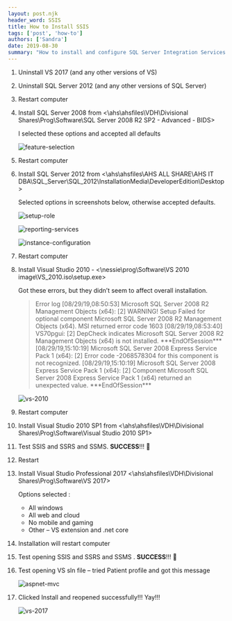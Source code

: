 ```yaml
---
layout: post.njk
header_word: SSIS
title: How to Install SSIS
tags: ['post', 'how-to']
authors: ['Sandra']
date: 2019-08-30
summary: "How to install and configure SQL Server Integration Services (SSIS)"
---
```


1. Uninstall VS 2017 (and any other versions of VS)
2. Uninstall SQL Server 2012 (and any other versions of SQL Server)
3. Restart computer
4. Install SQL Server 2008 from <\\ahs\ahsfiles\VDH\Divisional Shares\Prog\Software\SQL Server 2008 R2 SP2 - Advanced - BIDS>

     I selected these options and accepted all defaults

     ![feature-selection](/assets/images/install-ssis-feature-selection.png)

5. Restart computer
6. Install SQL Server 2012 from <\\ahs\ahsfiles\AHS ALL SHARE\AHS IT DBA\SQL_Server\SQL_2012\InstallationMedia\DeveloperEdition\Desktop\>
    
    Selected options in screenshots below, otherwise accepted defaults.

    ![setup-role](/assets/images/install-ssis-setup-role.png)

    ![reporting-services](/assets/images/install-ssis-reporting-services.png)

    ![instance-configuration](/assets/images/install-ssis-instance-configuration.png)


 
7. Restart computer
8. Install Visual Studio 2010 - <\\nessie\prog\Software\VS 2010 image\VS_2010.iso\setup.exe>
   
   Got these errors, but they didn’t seem to affect overall installation.


   > Error log [08/29/19,08:50:53] Microsoft SQL Server 2008 R2 Management Objects (x64): [2] WARNING! Setup Failed for optional component Microsoft SQL Server 2008 R2 Management Objects (x64). MSI returned error code 1603
   > [08/29/19,08:53:40] VS70pgui: [2] DepCheck indicates Microsoft SQL Server 2008 R2 Management Objects (x64) is not installed.
   > \*\*\*EndOfSession\*\*\*[08/29/19,15:10:19] Microsoft SQL Server 2008 Express Service Pack 1 (x64): [2] Error code -2068578304 for this component is not recognized.
   > [08/29/19,15:10:19] Microsoft SQL Server 2008 Express Service Pack 1 (x64): [2] Component Microsoft SQL Server 2008 Express Service Pack 1 (x64) returned an unexpected value.
   > \*\*\*EndOfSession\*\*\*
 
    ![vs-2010](/assets/images/install-ssis-vs-2010.png)

9. Restart computer
10.	Install Visual Studio 2010 SP1 from <\\ahs\ahsfiles\VDH\Divisional Shares\Prog\Software\Visual Studio 2010 SP1>
11.	Test SSIS and SSRS and SSMS. **SUCCESS**!!! 🎉
12.	Restart
13.	Install Visual Studio Professional 2017 <\\ahs\ahsfiles\VDH\Divisional Shares\Prog\Software\VS 2017>

    Options selected :

    * All windows
    * All web and cloud
    * No mobile and gaming
    * Other – VS extension and .net core

14.	Installation will restart computer
15.	Test opening SSIS and SSRS and SSMS . **SUCCESS**!!! 🎉
16.	Test opening VS sln file – tried Patient profile and got this message
 
    ![aspnet-mvc](/assets/images/install-ssis-aspnet-mvc.png)


17. Clicked Install and reopened successfully!!! Yay!!!
 
    ![vs-2017](/assets/images/install-ssis-vs-2017.png)
